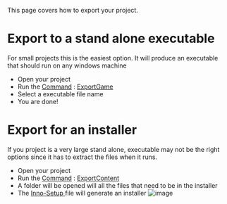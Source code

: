 This page covers how to export your project.

 # Export to a stand alone executable
For small projects this is the easiest option. It will produce an executable that should run on any windows machine

 - Open your project
 - Run the [Command](https://github.com/zeroengineteam/ZeroDocs/blob/master/zero_editor_documentation/zeromanual/editor/editorcommands.markdown) : [ExportGame](https://github.com/zeroengineteam/ZeroDocs/blob/master/code_reference/command_reference.markdown#exportgame)
 - Select a executable file name
 - You are done!

 # Export for an installer
If you project is a very large stand alone, executable may not be the right options since it has to extract the files when it runs.

 - Open your project
 - Run the [Command](https://github.com/zeroengineteam/ZeroDocs/blob/master/zero_editor_documentation/zeromanual/editor/editorcommands.markdown) : [ExportContent](https://github.com/zeroengineteam/ZeroDocs/blob/master/code_reference/command_reference.markdown#exportcontent)
 - A folder will be opened will all the files that need to be in the installer
 - The [Inno-Setup ](http://www.jrsoftware.org/isdl.php ) file will generate an installer
   ![image](https://media.githubusercontent.com/media/zeroengineteam/ZeroFiles/master/doc_files/47333.png)
 

 